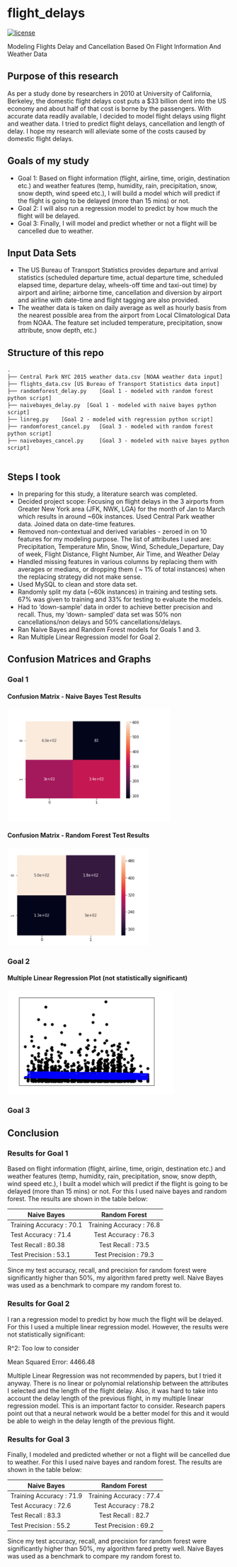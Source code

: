 # flight_delays
[![license](https://img.shields.io/github/license/mashape/apistatus.svg)](https://github.com/shivaninyc/flight_delays/blob/master/LICENSE)

Modeling Flights Delay and Cancellation Based On Flight Information And Weather Data

## Purpose of this research
As per a study done by researchers in 2010 at University of California, Berkeley, the domestic flight delays cost puts a $33 billion dent into the US economy and about half of that cost is borne by the passengers. With accurate data readily available, I decided to model flight delays using flight and weather data. I tried to predict flight delays, cancellation and length of delay. I hope my research will alleviate some of the costs caused by domestic flight delays. 

## Goals of my study
* Goal 1: Based on flight information (flight, airline, time, origin, destination etc.) and weather features (temp, humidity, rain, precipitation, snow, snow depth, wind speed etc.), I will build a model which will predict if the flight is going to be delayed (more than 15 mins) or not.
* Goal 2: I will also run a regression model to predict by how much the flight will be delayed.
* Goal 3: Finally, I will model and predict whether or not a flight will be cancelled due to weather.

## Input Data Sets
* The US Bureau of Transport Statistics provides departure and arrival statistics (scheduled departure time, actual departure time, scheduled elapsed time, departure delay, wheels-off time and taxi-out time) by airport and airline; airborne time, cancellation and diversion by airport and airline with date-time and flight tagging are also provided.
* The weather data is taken on daily average as well as hourly basis from the nearest possible area from the airport from Local Climatological Data from NOAA. The feature set included temperature, precipitation, snow attribute, snow depth, etc.)

## Structure of this repo

```
.
├── Central Park NYC 2015 weather data.csv [NOAA weather data input]
├── flights_data.csv [US Bureau of Transport Statistics data input]
├── randomforest_delay.py	 [Goal 1 - modeled with random forest python script]
├── naivebayes_delay.py	 [Goal 1 - modeled with naive bayes python script]
├── linreg.py	 [Goal 2 - modeled with regression python script]
├── randomforest_cancel.py	 [Goal 3 - modeled with random forest python script]
├── naivebayes_cancel.py	 [Goal 3 - modeled with naive bayes python script]
   
```
## Steps I took
* In preparing for this study, a literature search was completed.
* Decided project scope: Focusing on flight delays in the 3 airports from Greater New York area (JFK, NWK, LGA) for the month of Jan to March which results in around ~60k instances. Used Central Park weather data. Joined data on date-time features.
* Removed non-contextual and derived variables - zeroed in on 10 features for my modeling purpose. The list of attributes I used are: Precipitation, Temperature Min, Snow, Wind, Schedule_Departure, Day of week, Flight Distance, Flight Number, Air Time, and Weather Delay
* Handled missing features in various columns by replacing them with averages or medians, or dropping them ( ~ 1% of total instances) when the replacing strategy did not make sense.
* Used MySQL to clean and store data set. 
* Randomly split my data (~60k instances) in training and testing sets. 67% was given to training and 33% for testing to evaluate the models.
* Had to ‘down-sample’ data in order to achieve better precision and recall. Thus, my ‘down- sampled’ data set was 50% non cancellations/non delays and 50% cancellations/delays.
* Ran Naive Bayes and Random Forest models for Goals 1 and 3. 
* Ran Multiple Linear Regression model for Goal 2.

## Confusion Matrices and Graphs
### Goal 1 
#### Confusion Matrix - Naive Bayes Test Results
<img src="naivebayes_delay.png">

#### Confusion Matrix - Random Forest Test Results
<img src="randomforest_delay.png">

### Goal 2
#### Multiple Linear Regression Plot (not statistically significant)
<img src="linreg_delay.png">

### Goal 3

## Conclusion
### Results for Goal 1 
Based on flight information (flight, airline, time, origin, destination etc.) and weather features (temp, humidity, rain, precipitation, snow, snow depth, wind speed etc.), I built a model which will predict if the flight is going to be delayed (more than 15 mins) or not. For this I used naive bayes and random forest. 
The results are shown in the table below:

| Naive Bayes              | Random Forest            | 
| ------------------------ |:------------------------:| 
| Training Accuracy : 70.1 | Training Accuracy : 76.8 |
| Test Accuracy : 71.4     | Test Accuracy : 76.3     |  
| Test Recall : 80.38      | Test Recall : 73.5       |
| Test Precision : 53.1    | Test Precision : 79.3    |

Since my test accuracy, recall, and precision for random forest were significantly higher than 50%, my algorithm fared pretty well. Naive Bayes was used as a benchmark to compare my random forest to.

### Results for Goal 2
I ran a regression model to predict by how much the flight will be delayed.
For this I used a multiple linear regression model. However, the results were not statistically significant:

R^2: Too low to consider

Mean Squared Error: 4466.48

Multiple Linear Regression was not recommended by papers, but I tried it anyway. There is no linear or polynomial relationship between the attributes I selected and the length of the flight delay. Also, it was hard to take into account the delay length of the previous flight, in my multiple linear regression model. This is an important factor to consider. Research papers point out that a neural network would be a better model for this and it would be able to weigh in the delay length of the previous flight.

### Results for Goal 3
Finally, I modeled and predicted whether or not a flight will be cancelled due to weather.
For this I used naive bayes and random forest. The results are shown in the table below:

| Naive Bayes              | Random Forest            | 
| ------------------------ |:------------------------:| 
| Training Accuracy : 71.9 | Training Accuracy : 77.4 |
| Test Accuracy : 72.6     | Test Accuracy : 78.2     |  
| Test Recall : 83.3       | Test Recall : 82.7       |
| Test Precision : 55.2    | Test Precision : 69.2    |

Since my test accuracy, recall, and precision for random forest were significantly higher than 50%, my algorithm fared pretty well. Naive Bayes was used as a benchmark to compare my random forest to.
